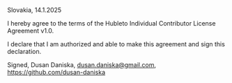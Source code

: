 Slovakia, 14.1.2025

I hereby agree to the terms of the Hubleto Individual Contributor License Agreement v1.0.

I declare that I am authorized and able to make this agreement and sign this declaration.

Signed, Dusan Daniska, dusan.daniska@gmail.com, https://github.com/dusan-daniska
